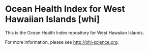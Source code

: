 # Ocean Health Index for West Hawaiian Islands [whi]

This is the Ocean Health Index repository for West Hawaiian Islands. 

For more information, please see http://ohi-science.org.
